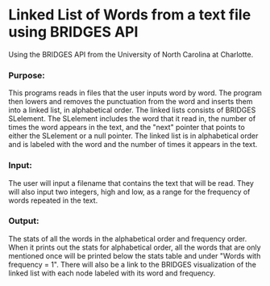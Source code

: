 # Linked List of Words from a text file using BRIDGES API

Using the BRIDGES API from the University of North Carolina at Charlotte.

### Purpose: 
This programs reads in files that the user inputs word by word. The program then lowers 
and removes the punctuation from the word and inserts them into a linked list, in 
alphabetical order. The linked lists consists of BRIDGES SLelement. The SLelement includes 
the word that it read in, the number of times the word appears in the text, and the "next" 
pointer that points to either the SLelement or a null pointer. The linked list is in 
alphabetical order and is labeled with the word and the number of times it appears in the 
text.

### Input: 
The user will input a filename that contains the text that will be read. They
will also input two integers, high and low, as a range for the frequency of words repeated
in the text. 

### Output: 
The stats of all the words in the alphabetical order and frequency order. When it prints out 
the stats for alphabetical order, all the words that are only mentioned once will be printed
below the stats table and under "Words with frequency = 1". There will also be a link to the 
BRIDGES visualization of the linked list with each node labeled with its word and frequency. 
